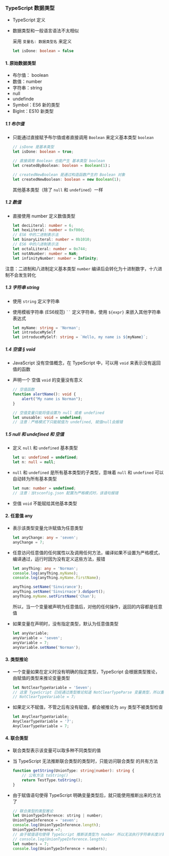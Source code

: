 ### TypeScript 数据类型

* TypeScript 定义

* 数据类型和一般语言语法不太相似

  采用 `变量名: 数据类型名` 来定义

    ```typescript
    let isDone: boolean = false
    ```

#### 1. 原始数据类型

* 布尔值： boolean
* 数值：number
* 字符串：string
* null
* undefinde
* Symbol：ES6 新的类型
* BigInt：ES10 新类型

##### 1.1 布尔值

* 只能通过直接赋予布尔值或者直接调用 `Boolean` 来定义基本类型 `boolean`

  ```typescript
  // isDone 是基本类型
  let isDone: boolean = true;
  ```

  ```typescript
  // 直接调用 Boolean 也能产生 基本类型 boolean
  let createdByBoolean: boolean = Boolean(1)；
  ```

  ```typescript
  // createdNewBoolean 是通过构造函数产生的 Boolean 对象
  let createdNewBoolean: boolean = new Boolean(1);
  ```

  其他基本类型（除了 `null` 和 `undefined`）一样

##### 1.2 数值

* 直接使用 number 定义数值类型

  ```typescript
  let decLiteral: number = 6;
  let hexLiteral: number = 0xf00d;
  // ES6 中的二进制表示法
  let binaryLiteral: number = 0b1010;
  // ES6 中的八进制表示法
  let octalLiteral: number = 0o744;
  let notANumber: number = NaN;
  let infinityNumber: number = Infinity;
  ```

注意：二进制和八进制定义基本类型 `number` 编译后会转化为十进制数字，十六进制不会发生转化

##### 1.3 字符串 string

* 使用 `string` 定义字符串

* 使用模板字符串 (ES6规范) ` `` ` 定义字符串，使用 `${expr}`  来嵌入其他字符串表达式

  ```typescript
  let myName: string = 'Norman';
  let introduceMySelf
  let introduceMySelf: string = `Hello, my name is ${myName}`;
  ```

##### 1.4  空值 § void

* JavaScript 没有空值概念，在 TypeScript 中，可以用 `void` 来表示没有返回值的函数

* 声明一个 空值 `void` 的变量没有意义

  ```typescript
  // 空值函数
  function alertName(): void {
      alert("My name is Norman");
  }
  ```

  ```typescript
  // 空值变量只能将值设置为 null 或者 undefined
  let unusable: void = undefined;
  // 注意：严格模式下只能赋值为 undefined, 赋值null会报错
  ```

##### 1.5 null 和 undefined 和 空值

* 定义 `null` 和 `undefined` 基本类型

  ```typescript
  let u: undefined = undefined;
  let n: null = null;
  ```

* `null` 和 `undefined` 是所有基本类型的子类型，意味着 `null` 和 `undefined` 可以自动转为所有基本类型

  ```typescript
  let num: number = undefined;
  // 注意：当tsconfig.json 配置为严格模式时，该语句报错
  ```

* 空值 `void` 不能赋给其他基本类型

#### 2. 任意值 any

* 表示该类型变量允许赋值为任意类型

    ```typescript
    let anyChange: any = 'seven';
    anyChange = 7;
    ```

* 任意访问任意值的任何属性以及调用任何方法，编译如果不设置为严格模式，编译通过，运行时因为没有定义这些方法，报错

  ```typescript
  let anyThing: any = 'Norman';
  console.log(anyThing.myName);
  console.log(anyThing.myName.firstName);
  ```
  
  ```typescript
  anyThing.setName('Sinvirance');
  anyThing.setName('Sinvirnace').doSport();
  anyThing.myName.setFirstName('Chan');
  ```
  
  所以，当一个变量被声明为任意值后，对他的任何操作，返回的内容都是任意值
  
* 如果变量在声明时，没有指定类型，默认为任意值类型

    ```typescript
    let anyVariable;
    anyVariable = 'seven';
    anyVariable = 7;
    anyVariable.setName('Norman');
    ```

#### 3. 类型推论

* 一个变量如果在定义时没有明确的指定类型，TypeScript 会根据类型推论，由赋值的类型来推论变量类型

  ```typescript
  let NotClearTypeVariable = 'Seven';
  // 这里 TypeScript 已经通过类型推论知道 NotClearTypeParse 变量类型，所以重新不同类型值会报错
  // NotClearTypeVariable = 7;
  ```

* 如果定义不赋值，不管之后有没有赋值，都会被推论为 `any` 类型不被类型检查

  ```typescript
  let AnyClearTypeVariable;
  AnyClearTypeVariable = '7';
  AnyClearTypeVariable = 7;
  ```

#### 4. 联合类型

* 联合类型表示该变量可以取多种不同类型的值

* 当 TypeScript 无法推断联合类型的类型时，只能访问联合类型 的共有方法

  ```typescript
  function getString(UnionType: string|number): string {
      // 公有方法 toString()
      return TestType.toString();
  }
  ```

* 由于赋值语句使得 TypeScript 明确变量类型后，就只能使用推断出来的方法了

  ```javascript
  // 联合类型的类型推论
  let UnionTypeInference: string | number;
  UnionTypeInference = 'seven';
  console.log(UnionTypeInference.length);
  UnionTypeInference =7;
  // 由于赋值语句使得 TypeScript 推断该类型为 number 所以无法执行字符串长度计算
  // console.log(UnionTypeInference.length);
  let numbers = 7;
  console.log(UnionTypeInference + numbers);
  ```